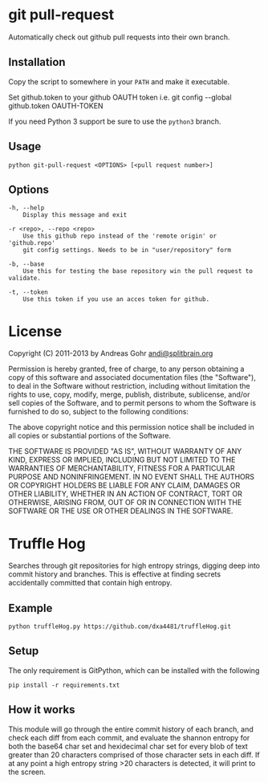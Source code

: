 git pull-request
================

Automatically check out github pull requests into their own branch.

Installation
------------

Copy the script to somewhere in your ``PATH`` and make it executable.

Set github.token to your github OAUTH token
    i.e. git config --global github.token OAUTH-TOKEN

If you need Python 3 support be sure to use the ``python3`` branch.

Usage
-----

    python git-pull-request <OPTIONS> [<pull request number>]

Options
-------

    -h, --help
        Display this message and exit

    -r <repo>, --repo <repo>
        Use this github repo instead of the 'remote origin' or 'github.repo'
        git config settings. Needs to be in "user/repository" form
 
    -b, --base
        Use this for testing the base repository win the pull request to validate.
        
    -t, --token
        Use this token if you use an acces token for github.
        
        
License
=======

Copyright (C) 2011-2013 by Andreas Gohr <andi@splitbrain.org>

Permission is hereby granted, free of charge, to any person obtaining a copy
of this software and associated documentation files (the "Software"), to deal
in the Software without restriction, including without limitation the rights
to use, copy, modify, merge, publish, distribute, sublicense, and/or sell
copies of the Software, and to permit persons to whom the Software is
furnished to do so, subject to the following conditions:

The above copyright notice and this permission notice shall be included in
all copies or substantial portions of the Software.

THE SOFTWARE IS PROVIDED "AS IS", WITHOUT WARRANTY OF ANY KIND, EXPRESS OR
IMPLIED, INCLUDING BUT NOT LIMITED TO THE WARRANTIES OF MERCHANTABILITY,
FITNESS FOR A PARTICULAR PURPOSE AND NONINFRINGEMENT. IN NO EVENT SHALL THE
AUTHORS OR COPYRIGHT HOLDERS BE LIABLE FOR ANY CLAIM, DAMAGES OR OTHER
LIABILITY, WHETHER IN AN ACTION OF CONTRACT, TORT OR OTHERWISE, ARISING FROM,
OUT OF OR IN CONNECTION WITH THE SOFTWARE OR THE USE OR OTHER DEALINGS IN
THE SOFTWARE.


Truffle Hog
================

Searches through git repositories for high entropy strings, digging deep into commit history and branches. This is effective at finding secrets accidentally committed that contain high entropy.

Example
-----
    python truffleHog.py https://github.com/dxa4481/truffleHog.git

Setup
-----

The only requirement is GitPython, which can be installed with the following

    pip install -r requirements.txt

How it works
------------

This module will go through the entire commit history of each branch, and check each diff from each commit, and evaluate the shannon entropy for both the base64 char set and hexidecimal char set for every blob of text greater than 20 characters comprised of those character sets in each diff. If at any point a high entropy string >20 characters is detected, it will print to the screen. 